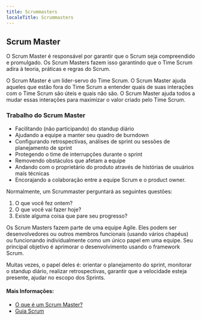 ```yaml
---
title: Scrummasters
localeTitle: Scrummasters
---
```

## Scrum Master

O Scrum Master é responsável por garantir que o Scrum seja compreendido e promulgado. Os Scrum Masters fazem isso garantindo que o Time Scrum adira à teoria, práticas e regras do Scrum.

O Scrum Master é um líder-servo do Time Scrum. O Scrum Master ajuda aqueles que estão fora do Time Scrum a entender quais de suas interações com o Time Scrum são úteis e quais não são. O Scrum Master ajuda todos a mudar essas interações para maximizar o valor criado pelo Time Scrum.

### Trabalho do Scrum Master

*   Facilitando (não participando) do standup diário
*   Ajudando a equipe a manter seu quadro de burndown
*   Configurando retrospectivas, análises de sprint ou sessões de planejamento de sprint
*   Protegendo o time de interrupções durante o sprint
*   Removendo obstáculos que afetam a equipe
*   Andando com o proprietário do produto através de histórias de usuários mais técnicas
*   Encorajando a colaboração entre a equipe Scrum e o product owner.

Normalmente, um Scrummaster perguntará as seguintes questões:

1.  O que você fez ontem?
2.  O que você vai fazer hoje?
3.  Existe alguma coisa que pare seu progresso?

Os Scrum Masters fazem parte de uma equipe Agile. Eles podem ser desenvolvedores ou outros membros funcionais (usando vários chapéus) ou funcionando individualmente como um único papel em uma equipe. Seu principal objetivo é aprimorar o desenvolvimento usando o framework Scrum.

Muitas vezes, o papel deles é: orientar o planejamento do sprint, monitorar o standup diário, realizar retrospectivas, garantir que a velocidade esteja presente, ajudar no escopo dos Sprints.

#### Mais Informações:

*   [O que é um Scrum Master?](https://www.scrum.org/resources/what-is-a-scrum-master)
*   [Guia Scrum](https://www.scrum.org/resources/scrum-guide)